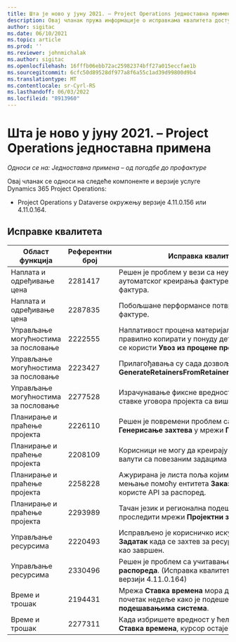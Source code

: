 ```yaml
---
title: Шта је ново у јуну 2021. – Project Operations једноставна примена
description: Овај чланак пружа информације о исправкама квалитета доступним у издању услуге Project Operations једноставна примена за јун 2021. године.
author: sigitac
ms.date: 06/10/2021
ms.topic: article
ms.prod: ''
ms.reviewer: johnmichalak
ms.author: sigitac
ms.openlocfilehash: 16fffb06ebb72ac25982374bff27a015eccfae1b
ms.sourcegitcommit: 6cfc50d89528df977a8f6a55c1ad39d99800d9b4
ms.translationtype: MT
ms.contentlocale: sr-Cyrl-RS
ms.lasthandoff: 06/03/2022
ms.locfileid: "8913960"
---
```

# <a name="whats-new-june-2021---project-operations-lite-deployment"></a>Шта је ново у јуну 2021. – Project Operations једноставна примена

_Односи се на: Једноставна примена – од погодбе до профактуре_

Овај чланак се односи на следеће компоненте и верзије услуге Dynamics 365 Project Operations:

  - Project Operations у Dataverse окружењу верзије 4.11.0.156 или 4.11.0.164.

## <a name="quality-updates"></a>Исправке квалитета

| **Област функција** | **Референтни број** | **Исправка квалитета** |
| --- | --- | --- |
| Наплата и одређивање цена | 2281417 | Решен је проблем у вези са неуспехом радње аутоматског креирања фактуре кроз распоред фактура. |
| Наплата и одређивање цена | 2287835 |   Побољшане перформансе потврђивања фактуре. |
| Управљање могућностима за пословање | 2222555 | Наплативост процена материјала мора се правилно копирати у понуду детаља ставки када се користи **Увоз из процене пројекта**. |
| Управљање могућностима за пословање | 2223427 | Прилагођавања су сада дозвољена за радњу **GenerateRetainersFromRetainerScheduleOptions**. |
| Управљање могућностима за пословање | 2277528 | Израчунавање фиксне вредности наплате за ставке уговора пројекта са више клијената. |
| Планирање и праћење пројекта | 2226110 | Решен је повремени проблем са функцијом **Генерисање захтева** у мрежи **Пројектни тим**. |
| Планирање и праћење пројекта | 2208109 | Корисници не могу да креирају пројекат у једној валути са повезаним задацима у другој валути. |
| Планирање и праћење пројекта | 2258228 | Ажурирана је листа поља којима је дозвољено мењање помоћу ентитета **Заказивање** који користе API за распоред. |
| Планирање и праћење пројекта | 2293989 | Тачан језик и регионална подешавања морају се проследити мрежи **Пројектни задаци**.|
| Управљање ресурсима | 2220493 | Исправљено је корисничко искуство у мрежи **Задатак** када се захтев за ресурсом брзо означи као завршен. |
| Управљање ресурсима | 2330496 | Решен је проблем са учитавањем **табеле распореда**. (Исправка квалитета је доступна у верзији 4.11.0.164) |
| Време и трошак | 2194431 | Мрежа **Ставка времена** мора да поштује почетак недеље како је подешено у **подешавањима система**. |
| Време и трошак | 2277311 | Када избришете вредност у ћелији у мрежи **Ставка времена**, курсор остаје у мрежи. |
